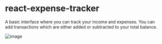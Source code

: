# react-expense-tracker
A basic interface where you can track your income and expenses. You can add transactions which are either added or subtracted to your total balance.

![image](https://github.com/user-attachments/assets/62f33bd4-fbc6-4677-97ef-1adb09d17a4f)
